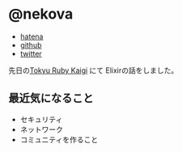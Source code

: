 # @nekova

- [hatena](http://nekova.hatenablog.com/)
- [github](https://github.com/nekova)
- [twitter](https://twitter.com/nekova_)

先日の[Tokyu Ruby Kaigi](tokyu-rubykaigi.doorkeeper.jp/events/29403) にて Elixirの話をしました。

## 最近気になること
- セキュリティ
- ネットワーク
- コミュニティを作ること

